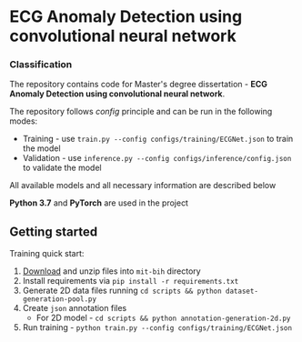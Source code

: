# ECG Anomaly Detection using convolutional neural network 
### Classification

The repository contains code for Master's degree dissertation -
**ECG Anomaly Detection using convolutional neural network**.

The repository follows _config_ principle and can be run in the following modes:

- Training - use `train.py --config configs/training/ECGNet.json` to train the model
- Validation - use `inference.py --config configs/inference/config.json` to validate the model

All available models and all necessary information are described below

**Python 3.7** and **PyTorch** are used in the project

## Getting started

Training quick start:

1. [Download](https://physionet.org/static/published-projects/mitdb/mit-bih-arrhythmia-database-1.0.0.zip)
   and unzip files into `mit-bih` directory
2. Install requirements via `pip install -r requirements.txt`
3. Generate 2D data files running `cd scripts && python dataset-generation-pool.py`
4. Create `json` annotation files
   - For 2D model - `cd scripts && python annotation-generation-2d.py`
5. Run training - `python train.py --config configs/training/ECGNet.json`